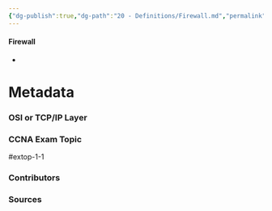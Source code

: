 ```yaml
---
{"dg-publish":true,"dg-path":"20 - Definitions/Firewall.md","permalink":"/20-definitions/firewall/","tags":["defs_ccna"]}
---
```


#### Firewall
- 







# Metadata
### OSI or TCP/IP Layer

### CCNA Exam Topic
#extop-1-1 
### Contributors

### Sources

